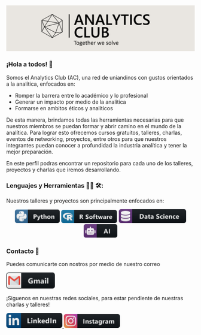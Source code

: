 
![Header](https://raw.githubusercontent.com/AnalyticsClub/AnalyticsClub/master/ANCL1.PNG "Header")
### ¡Hola a todos! 👋

Somos el Analytics Club (AC), una red de uniandinos con gustos orientados a la analítica, enfocados en:
* Romper la barrera entre lo académico y lo profesional
* Generar un impacto por medio de la analítica
* Formarse en ambitos éticos y analíticos

De esta manera, brindamos todas las herramientas necesarias para que nuestros miembros se puedan formar y abrir camino en el mundo de la analítica. Para lograr esto ofrecemos cursos gratuitos, talleres, charlas, eventos de networking, proyectos, entre otros para que nuestros integrantes puedan conocer a profundidad la industria analítica y tener la mejor preparación.

En este perfil podras encontrar un repositorio para cada uno de los talleres, proyectos y charlas que iremos desarrollando.
### Lenguajes y Herramientas  👨‍💻 🛠:
Nuestros talleres y proyectos son principalmente enfocados en:
<p align="center">
<img src="https://raw.githubusercontent.com/AnalyticsClub/AnalyticsClub/master/socials/python.png" alt="python" width="120" hight="50">
<img src="https://raw.githubusercontent.com/AnalyticsClub/AnalyticsClub/master/socials/rsoftware.png" alt="r" width="150" hight="50">
<img src="https://raw.githubusercontent.com/AnalyticsClub/AnalyticsClub/master/socials/datascience.png" alt="ds" width="180" hight="50">
<img src="https://raw.githubusercontent.com/AnalyticsClub/AnalyticsClub/master/socials/ai.png" alt="ai" width="90" hight="50">

### Contacto :rocket:
Puedes comunicarte con nostros por medio de nuestro correo

<a href="mailto:analytics.club.contact@gmail.com"><img src="https://raw.githubusercontent.com/AnalyticsClub/AnalyticsClub/master/socials/gmail.png" alt="Gmail" width="130" hight="100">
 </a> 
 
¡Siguenos en nuestras redes sociales, para estar pendiente de nuestras charlas y talleres!

<a href="https://www.linkedin.com/company/analytics-club-ac"><img src="https://raw.githubusercontent.com/AnalyticsClub/AnalyticsClub/master/socials/linkedin.png" alt="Linkedin" width="150" hight="100">
<a href="https://www.instagram.com/analytics.club.ac/"><img src="https://raw.githubusercontent.com/AnalyticsClub/AnalyticsClub/master/socials/instagram.png" alt="Instagram" width="150" hight="100">

<!--
**AnalyticsClub/AnalyticsClub** is a ✨ _special_ ✨ repository because its `README.md` (this file) appears on your GitHub profile.

Here are some ideas to get you started:

- 🔭 I’m currently working on ...
- 🌱 I’m currently learning ...
- 👯 I’m looking to collaborate on ...
- 🤔 I’m looking for help with ...
- 💬 Ask me about ...
- 📫 How to reach me: ...
- 😄 Pronouns: ...
- ⚡ Fun fact: ...
-->
